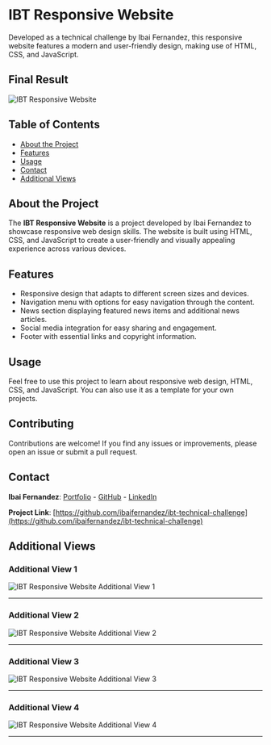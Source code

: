 # IBT Responsive Website


Developed as a technical challenge by Ibai Fernandez, this responsive website features a modern and user-friendly design, making use of HTML, CSS, and JavaScript.

## Final Result

![IBT Responsive Website](img/final-viewsfinal-view.png)

## Table of Contents

- [About the Project](#about-the-project)
- [Features](#features)
- [Usage](#usage)
- [Contact](#contact)
- [Additional Views](#additional-views)


## About the Project

The **IBT Responsive Website** is a project developed by Ibai Fernandez to showcase responsive web design skills. The website is built using HTML, CSS, and JavaScript to create a user-friendly and visually appealing experience across various devices.

## Features

- Responsive design that adapts to different screen sizes and devices.
- Navigation menu with options for easy navigation through the content.
- News section displaying featured news items and additional news articles.
- Social media integration for easy sharing and engagement.
- Footer with essential links and copyright information.

## Usage

Feel free to use this project to learn about responsive web design, HTML, CSS, and JavaScript. You can also use it as a template for your own projects.

## Contributing

Contributions are welcome! If you find any issues or improvements, please open an issue or submit a pull request.

## Contact

**Ibai Fernandez**: [Portfolio](https://portfolio.ibaifernandez.com) - [GitHub](https://github.com/ibaifernandez) - [LinkedIn](https://www.linkedin.com/in/ibaifernandez/)

**Project Link**: [https://github.com/ibaifernandez/ibt-technical-challenge](https://github.com/ibaifernandez/ibt-technical-challenge)

## Additional Views

### Additional View 1

![IBT Responsive Website Additional View 1](img/final-views/ibt-responsive-website-additional-view-1.png)

***

### Additional View 2

![IBT Responsive Website Additional View 2](img/final-views/ibt-responsive-website-additional-view-2.png)

***

### Additional View 3

![IBT Responsive Website Additional View 3](img/final-views/ibt-responsive-website-additional-view-3.png)

***

### Additional View 4

![IBT Responsive Website Additional View 4](img/final-views/ibt-responsive-website-additional-view-4.png)

***